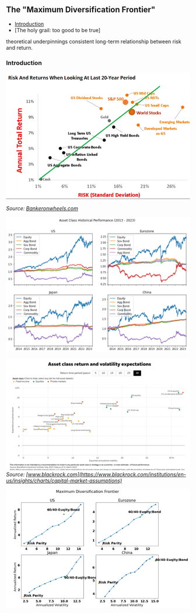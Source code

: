 

#

## The "Maximum Diversification Frontier"


- [Introduction](#introduction)
- [The holy grail: too good to be true]


theoretical underpinnings consistent long-term relationship between risk and return. 

### Introduction <a name="introduction"></a>


![Historical Perf](https://raw.githubusercontent.com/SkyBlueRW/SkyBlueRW.github.io/main/_posts/asset/historical_perf.png)

*Source: [Bankeronwheels.com](https://www.bankeronwheels.com/the-long-game-historical-market-returns-2022-expectations/)*


![Historical Perf](https://raw.githubusercontent.com/SkyBlueRW/SkyBlueRW.github.io/main/_posts/asset/asset_class_history.png)

![CMA](https://raw.githubusercontent.com/SkyBlueRW/SkyBlueRW.github.io/main/_posts/asset/BLK_CMA.png)
*Source: [www.blackrock.com](https://www.blackrock.com/institutions/en-us/insights/charts/capital-market-assumptions)*


![MD Frontier](https://raw.githubusercontent.com/SkyBlueRW/SkyBlueRW.github.io/main/_posts/asset/MD_Frontier.png)
